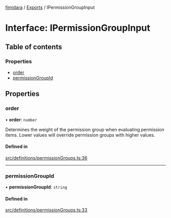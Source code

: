 [fimidara](../README.md) / [Exports](../modules.md) / IPermissionGroupInput

# Interface: IPermissionGroupInput

## Table of contents

### Properties

- [order](IPermissionGroupInput.md#order)
- [permissionGroupId](IPermissionGroupInput.md#permissiongroupid)

## Properties

### order

• **order**: `number`

Determines the weight of the permission group when evaluating permission items. Lower values will override permission groups with higher values.

#### Defined in

[src/definitions/permissionGroups.ts:36](https://github.com/softkave/files-js/blob/852341e/src/definitions/permissionGroups.ts#L36)

___

### permissionGroupId

• **permissionGroupId**: `string`

#### Defined in

[src/definitions/permissionGroups.ts:33](https://github.com/softkave/files-js/blob/852341e/src/definitions/permissionGroups.ts#L33)
